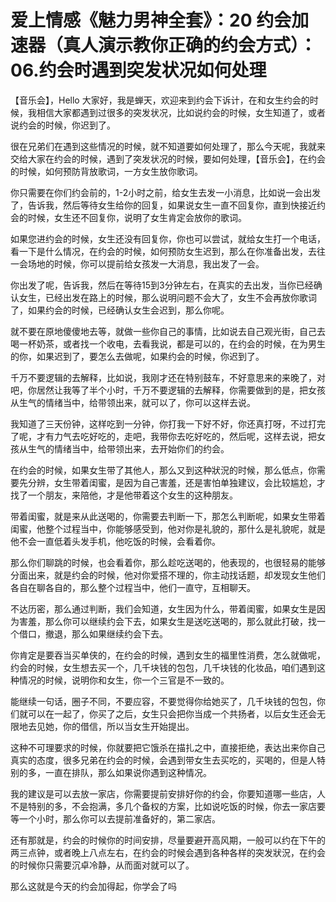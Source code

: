 # 爱上情感《魅力男神全套》：20 约会加速器（真人演示教你正确的约会方式）：06.约会时遇到突发状况如何处理

【音乐会】，Hello 大家好，我是蝉天，欢迎来到约会下诉计，在和女生约会的时候，我相信大家都遇到过很多的突发状况，比如说约会的时候，女生知道了，或者说约会的时候，你迟到了。

很在兄弟们在遇到这些情况的时候，就不知道要如何处理了，那么今天呢，我就来交给大家在约会的时候，遇到了突发状况的时候，要如何处理，【音乐会】，在约会的时候，如何预防背放歌词，一方女生放你歌词。

你只需要在你们约会前的，1-2小时之前，给女生去发一小消息，比如说一会出发了，告诉我，然后等待女生给你的回复，如果说女生一直不回复你，直到快接近约会的时候，女生还不回复你，说明了女生肯定会放你的歌词。

如果您进约会的时候，女生还没有回复你，你也可以尝试，就给女生打一个电话，看一下是什么情况，在约会的时候，如何预防女生迟到，那么在你准备出发，去往一会场地的时候，你可以提前给女孩发一大消息，我出发了一会。

你出发了呢，告诉我，然后在等待15到3分钟左右，在真实的去出发，当你已经确认女生，已经出发在路上的时候，那么说明问题不会大了，女生不会再放你歌词了，如果约会的时候，已经确认女生会迟到，那么你呢。

就不要在原地傻傻地去等，就做一些你自己的事情，比如说去自己观光街，自己去喝一杯奶茶，或者找一个收电，去看我说，都是可以的，在约会的时候，在为男生的你，如果迟到了，要怎么去做呢，如果约会的时候，你迟到了。

千万不要逻辑的去解释，比如说，我刚才还在特别鼓车，不好意思来的来晚了，对吧，你居然让我等了半个小时，千万不要逻辑的去解释，你需要做到的是，把女孩从生气的情绪当中，给带领出来，就可以了，你可以这样去说。

我知道了三天份钟，这样吃到一分钟，你打我一下好不好，你还真打呀，不过打完了呢，才有力气去吃好吃的，走吧，我带你去吃好吃的，然后呢，这样去说，把女孩从生气的情绪当中，给带领出来，去开始你们的约会。

在约会的时候，如果女生带了其他人，那么又到这种狀況的时候，那么低点，你需要先分辨，女生带着闺蜜，是因为自己害羞，还是害怕单独建议，会比较尴尬，才找了一个朋友，来陪他，才是他带着这个女生的这种朋友。

带着闺蜜，就是来从此送喝的，你需要去判断一下，那怎么判断呢，如果女生带着闺蜜，他整个过程当中，你能够感受到，他对你是礼貌的，那什么是礼貌呢，就是他不会一直低着头发手机，他吃饭的时候，会看着你。

那么你们聊跳的时候，也会看着你，那么趁吃送喝的，他表现的，也很轻易的能够分面出来，就是约会的时候，他对你爱搭不理的，你主动找话题，却发现女生他们各自在聊各自的，那么整个过程当中，他们一直守，互相聊天。

不达历密，那么通过判断，我们会知道，女生因为什么，带着闺蜜，如果女生是因为害羞，那么你可以继续约会下去，如果女生是送吃送喝的，那么就此打破，找一个借口，撤退，那么如果继续约会下去。

你肯定是要吞当买单侠的，在约会的时候，遇到女生的福里性消费，怎么就做呢，约会的时候，女生想去买一个，几千块钱的包包，几千块钱的化妆品，咱们遇到这种情况的时候，说明你和女生，你一个三官是不一致的。

能继续一句话，圈子不同，不要应容，不要觉得你给她买了，几千块钱的包包，你们就可以在一起了，你买了之后，女生只会把你当成一个共扬者，以后女生还会无限地去见她，你的借信，所以当女生开始提出。

这种不可理要求的时候，你就要把它饿杀在描扎之中，直接拒绝，表达出来你自己真实的态度，很多兄弟在约会的时候，会遇到带女生去买吃的，买喝的，但是人特别的多，一直在排队，那么如果说你遇到这种情况。

我的建议是可以去放一家店，你需要提前安排好你的约会，你要知道哪一些店，人不是特别的多，不会抱满，多几个备权的方案，比如说吃饭的时候，你去一家店要等一个小时，那么你可以去提前准备好的，第二家店。

还有那就是，约会的时候你的时间安排，尽量要避开高风期，一般可以约在下午的两三点钟，或者晚上八点左右，在约会的时候会遇到各种各样的突发狀況，在约会的时候你只需要沉卓冷静，从而面对就可以了。

那么这就是今天的约会加得起，你学会了吗